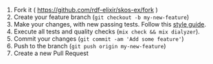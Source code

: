 1. Fork it ( <https://github.com/rdf-elixir/skos-ex/fork> )
2. Create your feature branch (`git checkout -b my-new-feature`)
3. Make your changes, with new passing tests. Follow this [style guide].
4. Execute all tests and quality checks (`mix check && mix dialyzer`).
5. Commit your changes (`git commit -am 'Add some feature'`)
6. Push to the branch (`git push origin my-new-feature`)
7. Create a new Pull Request

[style guide]:  https://github.com/christopheradams/elixir_style_guide 
